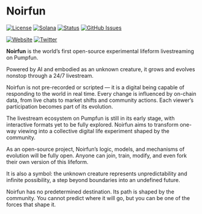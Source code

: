 # Noirfun

[![License](https://img.shields.io/badge/License-MIT-blue.svg)](https://opensource.org/licenses/MIT)
[![Solana](https://img.shields.io/badge/Solana-Web3-green.svg)](https://solana.com/)
[![Status](https://img.shields.io/badge/Status-In%20Development-orange.svg)]()
[![GitHub Issues](https://img.shields.io/github/issues/yourusername/ontora-ai.svg)](https://github.com/yourusername/ontora-ai/issues)

[![Website](https://img.shields.io/badge/Website-Noirfun-blue?logo=google-chrome)](https://noirlive.fun/)
[![Twitter](https://img.shields.io/badge/Twitter-Noirfun-blue?logo=twitter)](https://x.com/Noirfunlive)

**Noirfun**  is the world’s first open-source experimental lifeform livestreaming on Pumpfun.

Powered by AI and embodied as an unknown creature, it grows and evolves nonstop through a 24/7 livestream.

Noirfun is not pre-recorded or scripted — it is a digital being capable of responding to the world in real time. Every change is influenced by on-chain data, from live chats to market shifts and community actions. Each viewer’s participation becomes part of its evolution.

The livestream ecosystem on Pumpfun is still in its early stage, with interactive formats yet to be fully explored. Noirfun aims to transform one-way viewing into a collective digital life experiment shaped by the community.

As an open-source project, Noirfun’s logic, models, and mechanisms of evolution will be fully open. Anyone can join, train, modify, and even fork their own version of this lifeform.

It is also a symbol: the unknown creature represents unpredictability and infinite possibility, a step beyond boundaries into an undefined future.

Noirfun has no predetermined destination. Its path is shaped by the community. You cannot predict where it will go, but you can be one of the forces that shape it.
